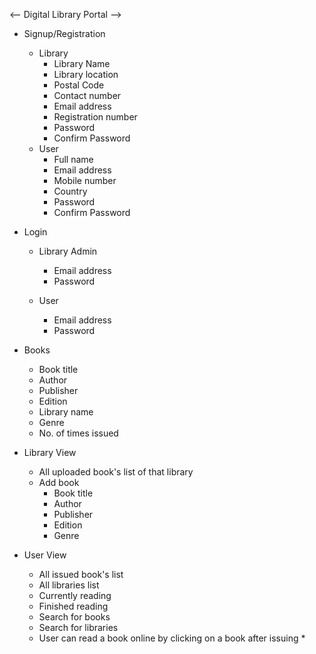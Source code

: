 <-- Digital Library Portal -->

- Signup/Registration
    - Library
        - Library Name
        - Library location
        - Postal Code
        - Contact number
        - Email address
        - Registration number
        - Password
        - Confirm Password
    - User
        - Full name
        - Email address
        - Mobile number
        - Country
        - Password
        - Confirm Password


- Login
    - Library Admin
        - Email address
        - Password

    - User
        - Email address
        - Password


- Books
    - Book title
    - Author
    - Publisher
    - Edition   
    - Library name
    - Genre
    - No. of times issued


- Library View
    - All uploaded book's list of that library 
    - Add book
        - Book title
        - Author
        - Publisher
        - Edition 
        - Genre



- User View
    - All issued book's list
    - All libraries list
    - Currently reading
    - Finished reading
    - Search for books
    - Search for libraries


    * User can read a book online by clicking on a book after issuing *

